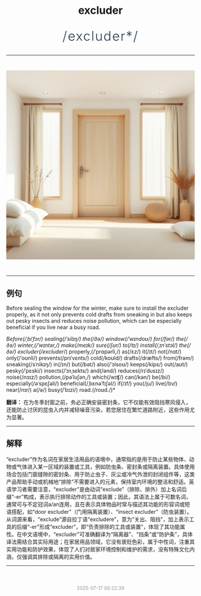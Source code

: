 <div align="center">

# excluder

<div style="margin: 30px 0;">
<h1 style="font-size: 2.5em; font-weight: 300; letter-spacing: 2px; margin: 0; color: #2c3e50;">
/excluder*/
</h1>
</div>

</div>

---

<div align="center" style="margin: 40px 0;">

![excluder](images/excluder.png)

</div>

---

## 例句

Before sealing the window for the winter, make sure to install the excluder properly, as it not only prevents cold drafts from sneaking in but also keeps out pesky insects and reduces noise pollution, which can be especially beneficial if you live near a busy road.

*Before(/ˌbiˈfɔr/) sealing(/ˈsilɪŋ/) the(/ðə/) window(/ˈwɪndoʊ/) for(/fər/) the(/ðə/) winter,(/ˈwɪntər,/) make(/meɪk/) sure(/ʃʊr/) to(/tɪ/) install(/ˌɪnˈstɔl/) the(/ðə/) excluder(/excluder*/) properly,(/ˈprɑpərli,/) as(/ɛz/) it(/ɪt/) not(/nɑt/) only(/ˈoʊnli/) prevents(/prɪˈvɛnts/) cold(/koʊld/) drafts(/dræfts/) from(/frəm/) sneaking(/sˈnikɪŋ/) in(/ɪn/) but(/bət/) also(/ˈɔlsoʊ/) keeps(/kips/) out(/aʊt/) pesky(/ˈpɛski/) insects(/ˈɪnˌsɛkts/) and(/ənd/) reduces(/rɪˈdusɪz/) noise(/nɔɪz/) pollution,(/pəˈluʃən,/) which(/wɪʧ/) can(/kən/) be(/bi/) especially(/əˈspɛʃəli/) beneficial(/ˌbɛnəˈfɪʃəl/) if(/ɪf/) you(/ju/) live(/lɪv/) near(/nɪr/) a(/ə/) busy(/ˈbɪzi/) road.(/roʊd./)*

**翻译：** 在为冬季封窗之前，务必正确安装密封条，它不仅能有效阻挡寒风侵入，还能防止讨厌的昆虫入内并减轻噪音污染，若您居住在繁忙道路附近，这些作用尤为显著。

---

## 解释

“excluder”作为名词在家居生活用品的语境中，通常指的是用于防止某些物体、动物或气体进入某一区域的装置或工具，例如防虫条、密封条或隔离装置。具体使用场合包括门窗缝隙的密封条、用于防止虫子、灰尘或冷气外泄的封闭组件等，这类产品帮助手动或机械地“排除”不需要进入的元素，保持室内环境的整洁和舒适。英语学习者需要注意，“excluder”是由动词“exclude”（排除、排外）加上名词后缀“-er”构成，表示执行排除动作的工具或装置；因此，其语法上属于可数名词，通常可与不定冠词a/an连用，且在表示具体物品时常与描述其功能的形容词或短语搭配，如“door excluder”（门用隔离装置）、“insect excluder”（防虫装置）。从词源来看，“exclude”源自拉丁语“excludere”，意为“关出、阻挡”，加上表示工具的后缀“-er”形成“excluder”，即“负责排除的工具或装置”，体现了其功能属性。在中文语境中，“excluder”可准确翻译为“隔离器”、“挡条”或“防护条”，具体译法需结合其实际用途；在家居用品领域，它没有褒贬色彩，属于中性词，注重其实用功能和防护效果，体现了人们对居家环境控制和维护的需求，没有特殊文化内涵，仅强调其排除或隔离的实用价值。


---

<div align="center" style="margin-top: 50px;">
<small style="color: #999; font-size: 0.9em;">2025-07-17 06:22:39</small>
</div>
